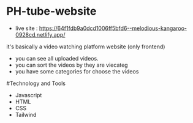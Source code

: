 # PH-tube-website
- live site : https://64f1fdb9a0dcd1006ff5bfd6--melodious-kangaroo-0928cd.netlify.app/

it's basically a video  watching platform website (only frontend)
- you can see all uploaded videos.
- you can sort the videos by they are viecateg
- you have some categories for choose the videos

#Technology and Tools
- Javascript
- HTML
- CSS
- Tailwind
